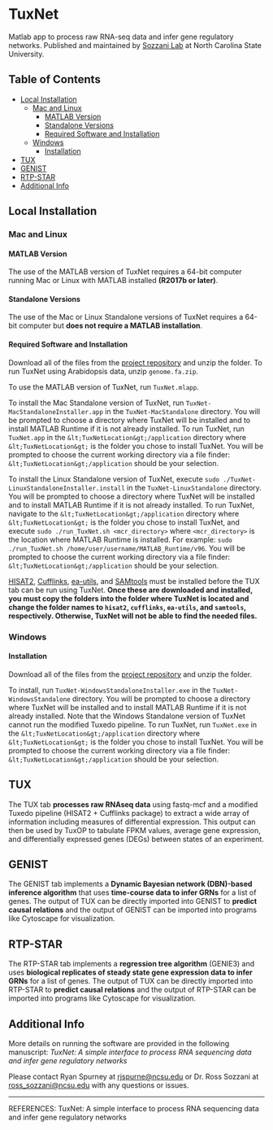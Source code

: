 # TuxNet
Matlab app to process raw RNA-seq data and infer gene regulatory networks. Published and maintained by [Sozzani Lab](https://harvest.cals.ncsu.edu/sozzani-lab/) at North Carolina State University.

## Table of Contents
* [Local Installation](#local-installation)
  * [Mac and Linux](#mac-and-linux)
    * [MATLAB Version](#matlab-version)
    * [Standalone Versions](#standalone-versions)
    * [Required Software and Installation](#required-software-and-installation)
  * [Windows](#windows)
    * [Installation](#installation)
* [TUX](#tux)
* [GENIST](#genist)
* [RTP-STAR](#rtp-star)
* [Additional Info](#additional-info)

## Local Installation

### Mac and Linux

#### MATLAB Version
The use of the MATLAB version of TuxNet requires a 64-bit computer running Mac or Linux with MATLAB installed **(R2017b or later)**.

#### Standalone Versions
The use of the Mac or Linux Standalone versions of TuxNet requires a 64-bit computer but **does not require a MATLAB installation**.

#### Required Software and Installation
Download all of the files from the [project repository](https://github.com/rspurney/TuxNet) and unzip the folder. To run TuxNet using Arabidopsis data, unzip `genome.fa.zip`.

To use the MATLAB version of TuxNet, run `TuxNet.mlapp`.

To install the Mac Standalone version of TuxNet, run `TuxNet-MacStandaloneInstaller.app` in the `TuxNet-MacStandalone` directory. You will be prompted to choose a directory where TuxNet will be installed and to install MATLAB Runtime if it is not already installed. To run TuxNet, run `TuxNet.app` in the `&lt;TuxNetLocation&gt;/application` directory where `&lt;TuxNetLocation&gt;` is the folder you chose to install TuxNet. You will be prompted to choose the current working directory via a file finder: `&lt;TuxNetLocation&gt;/application` should be your selection.
 
To install the Linux Standalone version of TuxNet, execute `sudo ./TuxNet-LinuxStandaloneInstaller.install` in the `TuxNet-LinuxStandalone` directory. You will be prompted to choose a directory where TuxNet will be installed and to install MATLAB Runtime if it is not already installed. To run TuxNet, navigate to the `&lt;TuxNetLocation&gt;/application` directory where `&lt;TuxNetLocation&gt;` is the folder you chose to install TuxNet, and execute `sudo ./run_TuxNet.sh <mcr_directory>` where `<mcr_directory>` is the location where MATLAB Runtime is installed. For example: `sudo ./run_TuxNet.sh /home/user/username/MATLAB_Runtime/v96`. You will be prompted to choose the current working directory via a file finder: `&lt;TuxNetLocation&gt;/application` should be your selection.
 
[HISAT2](https://ccb.jhu.edu/software/hisat2/index.shtml), [Cufflinks](https://cole-trapnell-lab.github.io/cufflinks/), [ea-utils](https://expressionanalysis.github.io/ea-utils/), and [SAMtools](http://samtools.sourceforge.net/) must be installed before the TUX tab can be run using TuxNet. **Once these are downloaded and installed, you must copy the folders into the folder where TuxNet is located and change the folder names to `hisat2`, `cufflinks`, `ea-utils`, and `samtools`, respectively. Otherwise, TuxNet will not be able to find the needed files.**

### Windows

#### Installation
Download all of the files from the [project repository](https://github.com/rspurney/TuxNet) and unzip the folder.

To install, run `TuxNet-WindowsStandaloneInstaller.exe` in the `TuxNet-WindowsStandalone` directory. You will be prompted to choose a directory where TuxNet will be installed and to install MATLAB Runtime if it is not already installed. Note that the Windows Standalone version of TuxNet cannot run the modified Tuxedo pipeline. To run TuxNet, run `TuxNet.exe` in the `&lt;TuxNetLocation&gt;/application` directory where `&lt;TuxNetLocation&gt;` is the folder you chose to install TuxNet. You will be prompted to choose the current working directory via a file finder: `&lt;TuxNetLocation&gt;/application` should be your selection.
 
## TUX
The TUX tab **processes raw RNAseq data** using fastq-mcf and a modified Tuxedo pipeline (HISAT2 + Cufflinks package) to extract a wide array of information including measures of differential expression. This output can then be used by TuxOP to tabulate FPKM values, average gene expression, and differentially expressed genes (DEGs) between states of an experiment.

## GENIST
The GENIST tab implements a **Dynamic Bayesian network (DBN)-based inference algorithm** that uses **time-course data to infer GRNs** for a list of genes. The output of TUX can be directly imported into GENIST to **predict causal relations** and the output of GENIST can be imported into programs like Cytoscape for visualization.

## RTP-STAR
The RTP-STAR tab implements a **regression tree algorithm** (GENIE3) and uses **biological replicates of steady state gene expression data to infer GRNs** for a list of genes. The output of TUX can be directly imported into RTP-STAR to **predict causal relations** and the output of RTP-STAR can be imported into programs like Cytoscape for visualization.

## Additional Info

More details on running the software are provided in the following manuscript:
*TuxNet: A simple interface to process RNA sequencing data and infer gene regulatory networks*

Please contact Ryan Spurney at <rjspurne@ncsu.edu> or Dr. Ross Sozzani at <ross_sozzani@ncsu.edu> with any questions or issues.

----------------------------------------------------------------------------------------------------------------------------
REFERENCES:
TuxNet: A simple interface to process RNA sequencing data and infer gene regulatory networks
